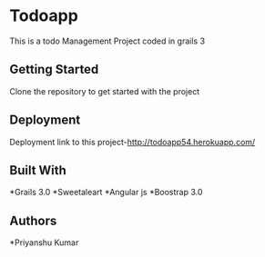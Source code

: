 # Todoapp

This is a todo Management Project coded in grails 3 

## Getting Started

Clone the repository to get started with the project 

## Deployment

Deployment link to this project-http://todoapp54.herokuapp.com/

## Built With

*Grails 3.0
*Sweetaleart
*Angular js
*Boostrap 3.0

## Authors
*Priyanshu Kumar








